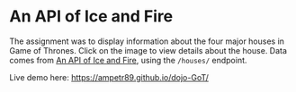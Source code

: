 # An API of Ice and Fire

The assignment was to display information about the four major houses in Game of Thrones. Click on the image to view details about the house. Data comes from [An API of Ice and Fire](https://www.anapioficeandfire.com), using the `/houses/` endpoint. 


Live demo here: https://ampetr89.github.io/dojo-GoT/